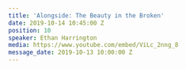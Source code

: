 ```yaml
---
title: 'Alongside: The Beauty in the Broken'
date: 2019-10-14 10:45:00 Z
position: 10
speaker: Ethan Harrington
media: https://www.youtube.com/embed/ViLc_2nng_8
message_date: 2019-10-13 10:00:00 Z
---
```


